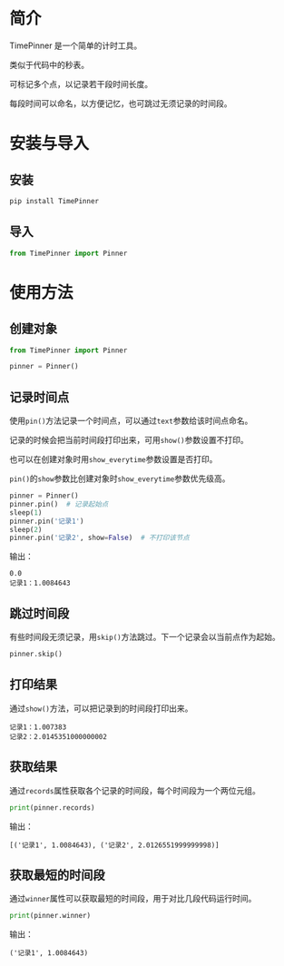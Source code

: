 # 简介

TimePinner 是一个简单的计时工具。

类似于代码中的秒表。

可标记多个点，以记录若干段时间长度。

每段时间可以命名，以方便记忆，也可跳过无须记录的时间段。

# 安装与导入

## 安装

```python
pip install TimePinner
```

## 导入

```python
from TimePinner import Pinner
```

# 使用方法

## 创建对象

```python
from TimePinner import Pinner

pinner = Pinner()
```

## 记录时间点

使用`pin()`方法记录一个时间点，可以通过`text`参数给该时间点命名。

记录的时候会把当前时间段打印出来，可用`show()`参数设置不打印。

也可以在创建对象时用`show_everytime`参数设置是否打印。

`pin()`的`show`参数比创建对象时`show_everytime`参数优先级高。

```python
pinner = Pinner()
pinner.pin()  # 记录起始点
sleep(1)
pinner.pin('记录1')
sleep(2)
pinner.pin('记录2', show=False)  # 不打印该节点
```

输出：

```console
0.0
记录1：1.0084643
```

## 跳过时间段

有些时间段无须记录，用`skip()`方法跳过。下一个记录会以当前点作为起始。

```python
pinner.skip()
```

## 打印结果

通过`show()`方法，可以把记录到的时间段打印出来。

```console
记录1：1.007383
记录2：2.0145351000000002
```

## 获取结果

通过`records`属性获取各个记录的时间段，每个时间段为一个两位元组。

```python
print(pinner.records)
```

输出：

```console
[('记录1', 1.0084643), ('记录2', 2.0126551999999998)]
```

## 获取最短的时间段

通过`winner`属性可以获取最短的时间段，用于对比几段代码运行时间。

```python
print(pinner.winner)
```

输出：

```console
('记录1', 1.0084643)
```
